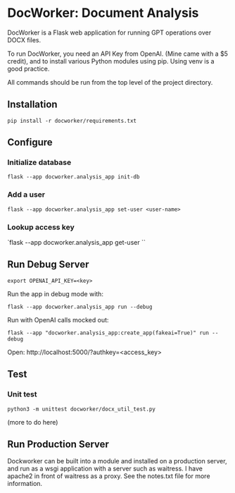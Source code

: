 # DocWorker: Document Analysis

DocWorker is a Flask web application for running GPT operations over DOCX files.

To run DocWorker, you need an API Key from OpenAI. (Mine came with a $5 credit), and to install various Python modules using pip. Using venv is a good practice.

All commands should be run from the top level of the project directory.

## Installation

`pip install -r docworker/requirements.txt`


## Configure


### Initialize database

`flask --app docworker.analysis_app init-db`

### Add a user

`flask --app docworker.analysis_app set-user <user-name>`

### Lookup access key

`flask --app docworker.analysis_app get-user <user-name>``

## Run Debug Server

`export OPENAI_API_KEY=<key>`

Run the app in debug mode with:

`flask --app docworker.analysis_app run --debug`

Run with OpenAI calls mocked out:

`flask --app "docworker.analysis_app:create_app(fakeai=True)" run --debug`


Open: http://localhost:5000/?authkey=<access_key>

## Test

### Unit test
`python3 -m unittest docworker/docx_util_test.py`

(more to do here)


## Run Production Server

Dockworker can be built into a module and installed on a production server,
and run as a wsgi application with a server such as waitress. I have apache2 in front of waitress as a proxy. See the notes.txt file for more information.





